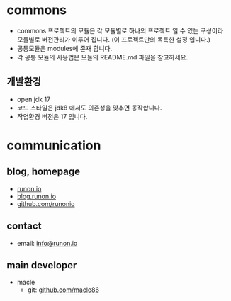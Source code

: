 # commons
- commons 프로젝트의 모듈은 각 모듈별로 하나의 프로젝트 일 수 있는 구성이라 모듈별로 버전관리가 이루어 집니다. (이 프로젝트만의 독특한 설정 입니다.)
- 공통모듈은 modules에 존재 합니다.
- 각 공통 모듈의 사용법은 모듈의 README.md 파일을 참고하세요.

## 개발환경
- open jdk 17
- 코드 스타일은 jdk8 에서도 의존성을 맞추면 동작합니다.
- 작업환경 버전은 17 입니다.

# communication
## blog, homepage
- [runon.io](https://runon.io)
- [blog.runon.io](https://blog.runon.io)
- [github.com/runonio](https://github.com/runonio)

## contact
- email: info@runon.io

## main developer
- macle
    - git: [github.com/macle86](https://github.com/macle86)